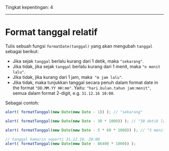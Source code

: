 Tingkat kepentingan: 4

---

# Format tanggal relatif

Tulis sebuah fungsi `formatDate(tanggal)` yang akan mengubah `tanggal` sebagai berikut:

- Jika sejak `tanggal` berlalu kurang dari 1 detik, maka `"sekarang"`.
- Jika tidak, jika sejak `tanggal` berlalu kurang dari 1 menit, maka `"n menit lalu"`.
- Jika tidak, jika kurang dari 1 jam, maka` "m jam lalu"`.
- Jika tidak, maka tunjukkan tanggal secara penuh dalam format date in the format `"DD.MM.YY HH:mm"`. Yaitu: `"hari.bulan.tahun jam:menit"`, semua dalam format 2-digit, e.g. `31.12.16 10:00`.

Sebagai contoh:

```js
alert( formatTanggal(new Date(new Date - 1)) ); // "sekarang"

alert( formatTanggal(new Date(new Date - 30 * 1000)) ); // "30 detik lalu"

alert( formatTanggal(new Date(new Date - 5 * 60 * 1000)) ); // "5 menit lalu"

// tanggal kemarin seperti 31.12.16, 20:00
alert( formatTanggal(new Date(new Date - 86400 * 1000)) );
```
